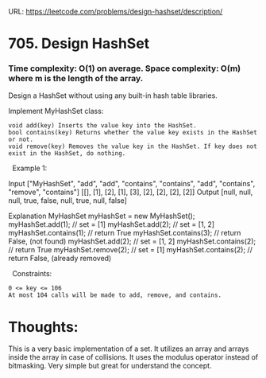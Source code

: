 URL: https://leetcode.com/problems/design-hashset/description/

# 705. Design HashSet

### Time complexity: O(1) on average. Space complexity: O(m) where m is the length of the array.

Design a HashSet without using any built-in hash table libraries.

Implement MyHashSet class:

	void add(key) Inserts the value key into the HashSet.
	bool contains(key) Returns whether the value key exists in the HashSet or not.
	void remove(key) Removes the value key in the HashSet. If key does not exist in the HashSet, do nothing.

 
Example 1:

Input
["MyHashSet", "add", "add", "contains", "contains", "add", "contains", "remove", "contains"]
[[], [1], [2], [1], [3], [2], [2], [2], [2]]
Output
[null, null, null, true, false, null, true, null, false]

Explanation
MyHashSet myHashSet = new MyHashSet();
myHashSet.add(1);      // set = [1]
myHashSet.add(2);      // set = [1, 2]
myHashSet.contains(1); // return True
myHashSet.contains(3); // return False, (not found)
myHashSet.add(2);      // set = [1, 2]
myHashSet.contains(2); // return True
myHashSet.remove(2);   // set = [1]
myHashSet.contains(2); // return False, (already removed)

 
Constraints:

	0 <= key <= 106
	At most 104 calls will be made to add, remove, and contains.

# Thoughts:
This is a very basic implementation of a set. It utilizes an array and arrays inside the array in case of collisions. It uses the modulus operator instead of bitmasking. Very simple but great for understand the concept.
